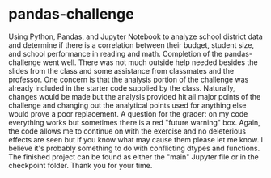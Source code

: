 # pandas-challenge
Using Python, Pandas, and Jupyter Notebook to analyze school district data and determine if there is a correlation between their budget, student size, and school performance in reading and math.
Completion of the pandas-challenge went well. There was not much outside help needed besides the slides from the class and some assistance from classmates and the professor. One concern is that the analysis portion of the challenge was already included in the starter code supplied by the class. Naturally, changes would be made but the analysis provided hit all major points of the challenge and changing out the analytical points used for anything else would prove a poor replacement.
A question for the grader: on my code everything works but sometimes there is a red "future warning" box. Again, the code allows me to continue on with the exercise and no deleterious effects are seen but if you know what may cause them please let me know. I believe it's probably something to do with conflicting dtypes and functions.
The finished project can be found as either the "main" Jupyter file or in the checkpoint folder. Thank you for your time.
